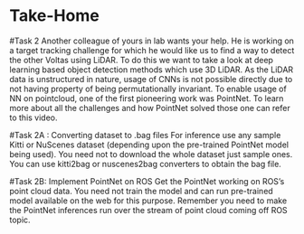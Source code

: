 # Take-Home

#Task 2
Another colleague of yours in lab wants your help. He is working on a target tracking challenge for which he would like
us to find a way to detect the other Voltas using LiDAR. To do this we want to take a look at deep learning based object
detection methods which use 3D LiDAR. As the LiDAR data is unstructured in nature, usage of CNNs is not possible
directly due to not having property of being permutationally invariant. To enable usage of NN on pointcloud, one of the
first pioneering work was PointNet. To learn more about all the challenges and how PointNet solved those one can refer
to this video.

#Task 2A : Converting dataset to .bag files
For inference use any sample Kitti or NuScenes dataset (depending upon the pre-trained PointNet model being used).
You need not to download the whole dataset just sample ones. You can use kitti2bag or nuscenes2bag converters to obtain
the bag file.

#Task 2B: Implement PointNet on ROS
Get the PointNet working on ROS’s point cloud data. You need not train the model and can run pre-trained model
available on the web for this purpose. Remember you need to make the PointNet inferences run over the stream of point
cloud coming off ROS topic.
